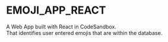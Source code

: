 # EMOJI_APP_REACT
A Web App built with React in CodeSandbox.\
That identifies user entered emojis that are within the database.
